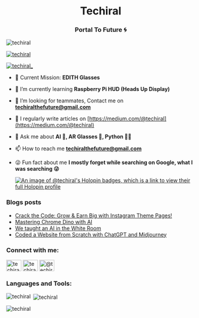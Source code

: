 <h1 align="center">Techiral</h1>
<h3 align="center">Portal To Future 🌀</h3>

<p align="left"> <img src="https://komarev.com/ghpvc/?username=techiral&label=Profile%20views&color=0e75b6&style=flat" alt="techiral" /> </p>

<p align="left"> <a href="https://github.com/ryo-ma/github-profile-trophy"><img src="https://github-profile-trophy.vercel.app/?username=techiral" alt="techiral" /></a> </p>

<p align="left"> <a href="https://twitter.com/techiral_" target="blank"><img src="https://img.shields.io/twitter/follow/techiral_?logo=twitter&style=for-the-badge" alt="techiral_" /></a> </p>

- 🚀 Current Mission: **EDITH Glasses**

- 🌱 I’m currently learning **Raspberry Pi HUD (Heads Up Display)**

- 👯 I’m looking for teammates, Contact me on **techiralthefuture@gmail.com**

- 📝 I regularly write articles on [https://medium.com/@techiral](https://medium.com/@techiral)

- 💬 Ask me about **AI 🤖, AR Glasses 🥽, Python 👨‍💻**

- 📫 How to reach me **techiralthefuture@gmail.com**

- 😜 Fun fact about me **I mostly forget while searching on Google, what I was searching 😜**

  [![An image of @techiral's Holopin badges, which is a link to view their full Holopin profile](https://holopin.me/techiral)](https://holopin.io/@techiral)

### Blogs posts
<!-- BLOG-POST-LIST:START -->
- [Crack the Code: Grow &amp; Earn Big with Instagram Theme Pages!](https://techiral.medium.com/crack-the-code-grow-earn-big-with-instagram-theme-pages-9777fb73abd4?source=rss-65b63ff4aec0------2)
- [Mastering Chrome Dino with AI](https://techiral.medium.com/mastering-chrome-dino-with-ai-7fe222195060?source=rss-65b63ff4aec0------2)
- [We taught an AI in the White Room](https://techiral.medium.com/we-taught-an-ai-in-the-white-room-054c09dae9b3?source=rss-65b63ff4aec0------2)
- [Coded a Website from Scratch with ChatGPT and Midjourney](https://techiral.medium.com/coded-a-website-from-scratch-with-chatgpt-and-midjourney-3c60cfb96d41?source=rss-65b63ff4aec0------2)
<!-- BLOG-POST-LIST:END -->

<h3 align="left">Connect with me:</h3>
<p align="left">
<a href="https://twitter.com/techiral_" target="blank"><img align="center" src="https://raw.githubusercontent.com/rahuldkjain/github-profile-readme-generator/master/src/images/icons/Social/twitter.svg" alt="techiral_" height="30" width="40" /></a>
<a href="https://instagram.com/techiral_the_future" target="blank"><img align="center" src="https://raw.githubusercontent.com/rahuldkjain/github-profile-readme-generator/master/src/images/icons/Social/instagram.svg" alt="techiral_the_future" height="30" width="40" /></a>
<a href="https://medium.com/@techiral" target="blank"><img align="center" src="https://raw.githubusercontent.com/rahuldkjain/github-profile-readme-generator/master/src/images/icons/Social/medium.svg" alt="@techiral" height="30" width="40" /></a>
</p>

<h3 align="left">Languages and Tools:</h3>

<p><img align="left" src="https://github-readme-stats.vercel.app/api/top-langs?username=techiral&show_icons=true&locale=en&layout=compact" alt="techiral" /></p>

<p>&nbsp;<img align="center" src="https://github-readme-stats.vercel.app/api?username=techiral&show_icons=true&locale=en" alt="techiral" /></p>

<p><img align="center" src="https://github-readme-streak-stats.herokuapp.com/?user=techiral&" alt="techiral" /></p>

